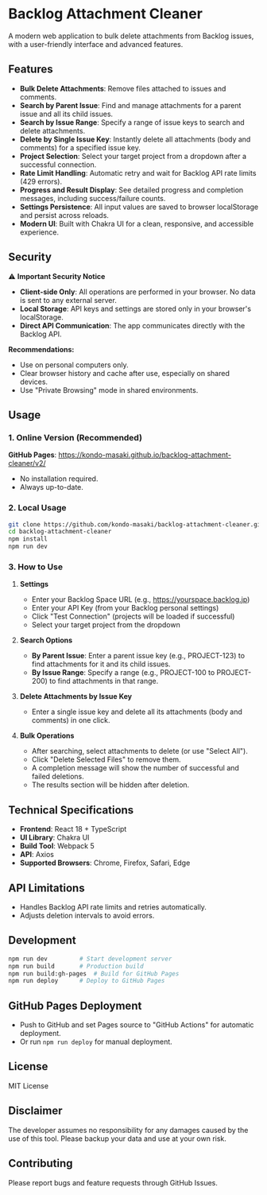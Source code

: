 # Backlog Attachment Cleaner

A modern web application to bulk delete attachments from Backlog issues, with a user-friendly interface and advanced features.

## Features

- **Bulk Delete Attachments**: Remove files attached to issues and comments.
- **Search by Parent Issue**: Find and manage attachments for a parent issue and all its child issues.
- **Search by Issue Range**: Specify a range of issue keys to search and delete attachments.
- **Delete by Single Issue Key**: Instantly delete all attachments (body and comments) for a specified issue key.
- **Project Selection**: Select your target project from a dropdown after a successful connection.
- **Rate Limit Handling**: Automatic retry and wait for Backlog API rate limits (429 errors).
- **Progress and Result Display**: See detailed progress and completion messages, including success/failure counts.
- **Settings Persistence**: All input values are saved to browser localStorage and persist across reloads.
- **Modern UI**: Built with Chakra UI for a clean, responsive, and accessible experience.

## Security

⚠️ **Important Security Notice**

- **Client-side Only**: All operations are performed in your browser. No data is sent to any external server.
- **Local Storage**: API keys and settings are stored only in your browser's localStorage.
- **Direct API Communication**: The app communicates directly with the Backlog API.

**Recommendations:**
- Use on personal computers only.
- Clear browser history and cache after use, especially on shared devices.
- Use "Private Browsing" mode in shared environments.

## Usage

### 1. Online Version (Recommended)

**GitHub Pages**: https://kondo-masaki.github.io/backlog-attachment-cleaner/v2/

- No installation required.
- Always up-to-date.

### 2. Local Usage

```bash
git clone https://github.com/kondo-masaki/backlog-attachment-cleaner.git
cd backlog-attachment-cleaner
npm install
npm run dev
```

### 3. How to Use

1. **Settings**
   - Enter your Backlog Space URL (e.g., https://yourspace.backlog.jp)
   - Enter your API Key (from your Backlog personal settings)
   - Click "Test Connection" (projects will be loaded if successful)
   - Select your target project from the dropdown

2. **Search Options**
   - **By Parent Issue**: Enter a parent issue key (e.g., PROJECT-123) to find attachments for it and its child issues.
   - **By Issue Range**: Specify a range (e.g., PROJECT-100 to PROJECT-200) to find attachments in that range.

3. **Delete Attachments by Issue Key**
   - Enter a single issue key and delete all its attachments (body and comments) in one click.

4. **Bulk Operations**
   - After searching, select attachments to delete (or use "Select All").
   - Click "Delete Selected Files" to remove them.
   - A completion message will show the number of successful and failed deletions.
   - The results section will be hidden after deletion.

## Technical Specifications

- **Frontend**: React 18 + TypeScript
- **UI Library**: Chakra UI
- **Build Tool**: Webpack 5
- **API**: Axios
- **Supported Browsers**: Chrome, Firefox, Safari, Edge

## API Limitations

- Handles Backlog API rate limits and retries automatically.
- Adjusts deletion intervals to avoid errors.

## Development

```bash
npm run dev         # Start development server
npm run build       # Production build
npm run build:gh-pages  # Build for GitHub Pages
npm run deploy      # Deploy to GitHub Pages
```

## GitHub Pages Deployment

- Push to GitHub and set Pages source to "GitHub Actions" for automatic deployment.
- Or run `npm run deploy` for manual deployment.

## License

MIT License

## Disclaimer

The developer assumes no responsibility for any damages caused by the use of this tool.
Please backup your data and use at your own risk.

## Contributing

Please report bugs and feature requests through GitHub Issues.

